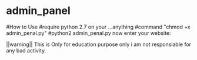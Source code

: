 # admin_panel
#How to Use 
#require python 2.7 on your ...anything
#command "chmod +x admin_penal.py"
#python2 admin_penal.py
now enter your website:

||warning|| This is Only for education purpose only i am not responsiable for any bad activity.
